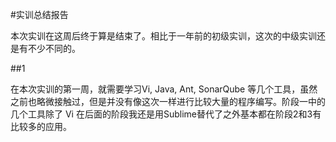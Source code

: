 #实训总结报告

本次实训在这周后终于算是结束了。相比于一年前的初级实训，这次的中级实训还是有不少不同的。

##1

在本次实训的第一周，就需要学习Vi, Java, Ant, SonarQube 等几个工具，虽然之前也略微接触过，但是并没有像这次一样进行比较大量的程序编写。阶段一中的几个工具除了 Vi 在后面的阶段我还是用Sublime替代了之外基本都在阶段2和3有比较多的应用。